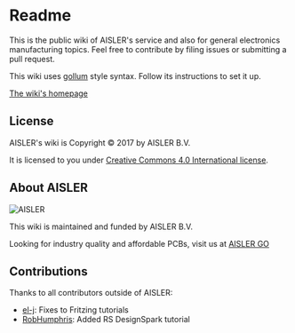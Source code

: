 # Readme #

This is the public wiki of AISLER's service and also for general electronics manufacturing topics. Feel free to contribute by filing issues or submitting a pull request.

This wiki uses [gollum](https://github.com/gollum/gollum) style syntax. Follow its instructions to set it up.

[The wiki's homepage](https://go.aisler.net/wiki/)

## License

AISLER's wiki is Copyright © 2017 by AISLER B.V.

It is licensed to you under [Creative Commons 4.0 International license](https://creativecommons.org/licenses/by/4.0/).

## About AISLER

![AISLER](https://cdn-2.aisler.net/assets/logo_invert_orange-7ca49b7abecdf2f857639df2c0de142889a9dc23d33af4b9f875db54c0bc417e.png)

This wiki is maintained and funded by AISLER B.V.

Looking for industry quality and affordable PCBs, visit us at [AISLER GO](https://go.aisler.net)

## Contributions

Thanks to all contributors outside of AISLER:

- [el-j](https://github.com/el-j): Fixes to Fritzing tutorials
- [RobHumphris](https://github.com/RobHumphris): Added RS DesignSpark tutorial
